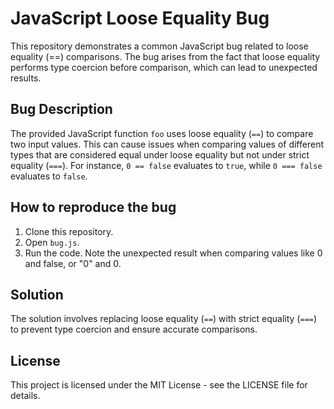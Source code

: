# JavaScript Loose Equality Bug

This repository demonstrates a common JavaScript bug related to loose equality (==) comparisons. The bug arises from the fact that loose equality performs type coercion before comparison, which can lead to unexpected results.

## Bug Description

The provided JavaScript function `foo` uses loose equality (`==`) to compare two input values.  This can cause issues when comparing values of different types that are considered equal under loose equality but not under strict equality (`===`). For instance, `0 == false` evaluates to `true`, while `0 === false` evaluates to `false`. 

## How to reproduce the bug

1. Clone this repository.
2. Open `bug.js`.
3. Run the code. Note the unexpected result when comparing values like 0 and false, or "0" and 0.

## Solution

The solution involves replacing loose equality (`==`) with strict equality (`===`) to prevent type coercion and ensure accurate comparisons.

## License

This project is licensed under the MIT License - see the LICENSE file for details.